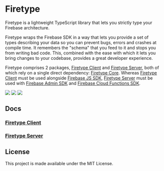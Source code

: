 # Firetype

Firetype is a lightweight TypeScript library that lets you strictly type your Firebase architecture.

Firetype wraps the Firebase SDK in a way that lets you provide a set of types describing your data so you can prevent bugs, errors and crashes at compile time. It remembers the "schema" that you feed to it and stops you from writing bad code. This, combined with the ease with which it lets you bring changes to your codebase, provides a great developer experience.

Firetype comprises 2 packages, [Firetype Client](packages/client) and [Firetype Server](packages/server), both of which rely on a single direct dependency: [Firetype Core](packages/core). Whereas [Firetype Client](packages/client) must be used alongside [Firebase JS SDK](https://github.com/firebase/firebase-js-sdk), [Firetype Server](packages/server) must be used with [Firebase Admin SDK](https://github.com/firebase/firebase-admin-node) and [Firebase Cloud Functions SDK](https://github.com/firebase/firebase-functions).

<p>
    <a href="https://lerna.js.org/" alt="Framework">
        <img src="https://img.shields.io/badge/maintained%20with-lerna-cc00ff.svg" /></a>
    <a href="https://github.com/kafkas/firetype" alt="Activity">
        <img src="https://img.shields.io/github/commit-activity/m/kafkas/firetype" /></a>
    <a href="https://" alt="Last Commit">
        <img src="https://img.shields.io/github/last-commit/kafkas/firetype" /></a>
</p>

## Docs

### [Firetype Client](packages/client)

### [Firetype Server](packages/server)

## License

This project is made available under the MIT License.
